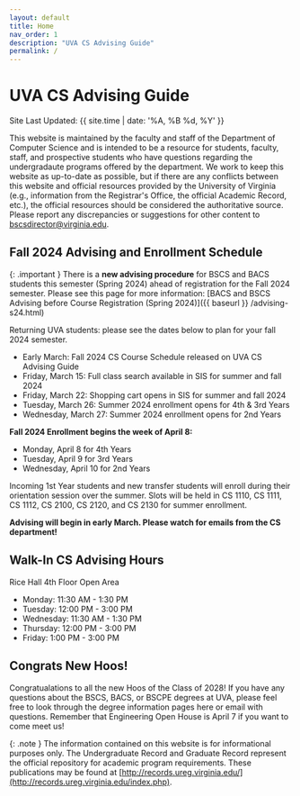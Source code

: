 ```yaml
---
layout: default
title: Home
nav_order: 1
description: "UVA CS Advising Guide"
permalink: /
---
```


# UVA CS Advising Guide

Site Last Updated: {{ site.time | date: '%A, %B %d, %Y' }}

This website is maintained by the faculty and staff of the Department of Computer Science and is intended to be a resource for students, faculty, staff, and prospective students who have questions regarding the undergradaute programs offered by the department.  We work to keep this website as up-to-date as possible, but if there are any conflicts between this website and official resources provided by the University of Virginia (e.g., information from the Registrar's Office, the official Academic Record, etc.), the official resources should be considered the authoritative source.  Please report any discrepancies or suggestions for other content to [bscsdirector@virginia.edu](mailto:bscsdirector@virginia.edu).


## Fall 2024 Advising and Enrollment Schedule

{: .important }
There is a __new advising procedure__ for BSCS and BACS students this semester (Spring 2024) ahead of registration for the Fall 2024 semester.  Please see this page for more information: [BACS and BSCS Advising before Course Registration (Spring 2024)]({{ baseurl }} /advising-s24.html)

Returning UVA students: please see the dates below to plan for your fall 2024 semester.

- Early March: Fall 2024 CS Course Schedule released on UVA CS Advising Guide
- Friday, March 15: Full class search available in SIS for summer and fall 2024
- Friday, March 22: Shopping cart opens in SIS for summer and fall 2024
- Tuesday, March 26: Summer 2024 enrollment opens for 4th & 3rd Years
- Wednesday, March 27: Summer 2024 enrollment opens for 2nd Years

__Fall 2024 Enrollment begins the week of April 8:__

- Monday, April 8 for 4th Years
- Tuesday, April 9 for 3rd Years
- Wednesday, April 10 for 2nd Years

Incoming 1st Year students and new transfer students will enroll during their orientation session over the summer.  Slots will be held in CS 1110, CS 1111, CS 1112, CS 2100, CS 2120, and CS 2130 for summer enrollment.

__Advising will begin in early March.  Please watch for emails from the CS department!__ 

## Walk-In CS Advising Hours

Rice Hall 4th Floor Open Area

- Monday: 11:30 AM - 1:30 PM 
- Tuesday: 12:00 PM - 3:00 PM
- Wednesday: 11:30 AM - 1:30 PM 
- Thursday: 12:00 PM - 3:00 PM 
- Friday: 1:00 PM - 3:00 PM 

## Congrats New Hoos!

Congratualations to all the new Hoos of the Class of 2028!  If you have any questions about the BSCS, BACS, or BSCPE degrees at UVA, please feel free to look through the degree information pages here or email with questions.  Remember that Engineering Open House is April 7 if you want to come meet us!


{: .note }
The information contained on this website is for informational purposes only. The Undergraduate Record and Graduate Record represent the official repository for academic program requirements. These publications may be found at [http://records.ureg.virginia.edu/](http://records.ureg.virginia.edu/index.php).